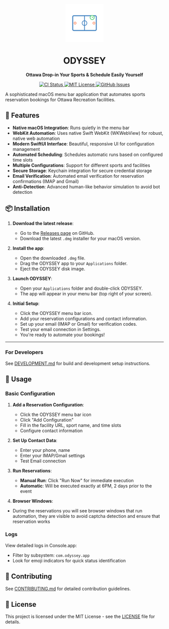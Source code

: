 <div align="center">
  <img src="logo.svg" alt="ODYSSEY Logo" width="120" height="120">
  <h1>ODYSSEY</h1>
  <p><strong>Ottawa Drop-in Your Sports & Schedule Easily Yourself</strong></p>
  
  <p>
    <a href="https://github.com/Amet13/ODYSSEY/actions/workflows/ci.yml">
      <img src="https://github.com/Amet13/ODYSSEY/actions/workflows/ci.yml/badge.svg" alt="CI Status">
    </a>
    <a href="https://github.com/Amet13/ODYSSEY/blob/main/LICENSE">
      <img src="https://img.shields.io/badge/License-MIT-green" alt="MIT License">
    </a>
    <a href="https://github.com/Amet13/ODYSSEY/issues">
      <img src="https://img.shields.io/badge/Support-GitHub%20Issues-orange" alt="GitHub Issues">
    </a>
  </p>
</div>

A sophisticated macOS menu bar application that automates sports reservation bookings for Ottawa Recreation facilities.

## 🚀 Features

- **Native macOS Integration**: Runs quietly in the menu bar
- **WebKit Automation**: Uses native Swift WebKit (WKWebView) for robust, native web automation
- **Modern SwiftUI Interface**: Beautiful, responsive UI for configuration management
- **Automated Scheduling**: Schedules automatic runs based on configured time slots
- **Multiple Configurations**: Support for different sports and facilities
- **Secure Storage**: Keychain integration for secure credential storage
- **Email Verification**: Automated email verification for reservation confirmations (IMAP and Gmail)
- **Anti-Detection**: Advanced human-like behavior simulation to avoid bot detection

## 📦 Installation

1. **Download the latest release**:

   - Go to the [Releases page](https://github.com/Amet13/ODYSSEY/releases) on GitHub.
   - Download the latest `.dmg` installer for your macOS version.

2. **Install the app**:

   - Open the downloaded `.dmg` file.
   - Drag the ODYSSEY app to your `Applications` folder.
   - Eject the ODYSSEY disk image.

3. **Launch ODYSSEY**:

   - Open your `Applications` folder and double-click ODYSSEY.
   - The app will appear in your menu bar (top right of your screen).

4. **Initial Setup**:
   - Click the ODYSSEY menu bar icon.
   - Add your reservation configurations and contact information.
   - Set up your email (IMAP or Gmail) for verification codes.
   - Test your email connection in Settings.
   - You're ready to automate your bookings!

---

### For Developers

See [DEVELOPMENT.md](Documentation/DEVELOPMENT.md) for build and development setup instructions.

## 🎯 Usage

### Basic Configuration

1. **Add a Reservation Configuration**:

   - Click the ODYSSEY menu bar icon
   - Click "Add Configuration"
   - Fill in the facility URL, sport name, and time slots
   - Configure contact information

2. **Set Up Contact Data**:

   - Enter your phone, name
   - Enter your IMAP/Gmail settings
   - Test Email connection

3. **Run Reservations**:

   - **Manual Run**: Click "Run Now" for immediate execution
   - **Automatic**: Will be executed exactly at 6PM, 2 days prior to the event

4. **Browser Windows**:

- During the reservations you will see browser windows that run automation, they are visible to avoid captcha detection and ensure that reservation works

### Logs

View detailed logs in Console.app:

- Filter by subsystem: `com.odyssey.app`
- Look for emoji indicators for quick status identification

## 🤝 Contributing

See [CONTRIBUTING.md](Documentation/CONTRIBUTING.md) for detailed contribution guidelines.

## 📄 License

This project is licensed under the MIT License - see the [LICENSE](LICENSE) file for details.

